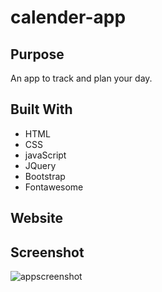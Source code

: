 # calender-app

## Purpose
An app to track and plan your day.

## Built With
* HTML
* CSS
* javaScript
* JQuery
* Bootstrap
* Fontawesome

## Website

## Screenshot
![appscreenshot](assets/images/calender-app.png)